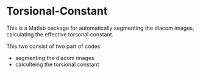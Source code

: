 # Torsional-Constant

This is a Matlab oackage for automatically segmenting the diacom images, calculating the effective torsonal constant.

This two consist of two part of codes
- segmenting the diacom images
- calculteing the torsional constant
